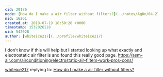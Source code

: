 ```yaml
---
cid: 20176
node: [How do I make a air filter without filters?](../notes/Ag8n/04-27-2018/how-do-i-make-a-air-filter-without-filters)
nid: 16261
created_at: 2018-07-19 18:50:28 +0000
timestamp: 1532026228
uid: 542028
author: [whiteice217](../profile/whiteice217)
---
```


I don't know if this will help but I started looking up what exactly and electrostatic air filter is and found this really good page. https://asm-air.com/airconditioning/electrostatic-air-filters-work-pros-cons/

[whiteice217](../profile/whiteice217) replying to: [How do I make a air filter without filters?](../notes/Ag8n/04-27-2018/how-do-i-make-a-air-filter-without-filters)

